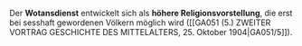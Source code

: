 
Der **Wotansdienst** entwickelt sich als **höhere Religionsvorstellung**, die erst bei sesshaft gewordenen Völkern möglich wird ([[GA051 (5.) ZWEITER VORTRAG GESCHICHTE DES MITTELALTERS, 25. Oktober 1904|GA051/5]]).
